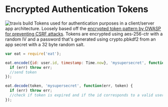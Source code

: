 Encrypted Authentication Tokens
======================
![travis build](https://travis-ci.org/toastynerd/eat.svg?branch=master)
Tokens used for authentication purposes in a client/server app architecture.
Loosely based off the [encrypted token pattern by OWASP for preventing CSRF attacks](https://www.owasp.org/index.php/Cross-Site_Request_Forgery_(CSRF)_Prevention_Cheat_Sheet).
Tokens are encrypted using aes-256-ctr with a random IV and a password that's generated 
using crypto.pbkdf2 from an app secret with a 32 byte random salt.

```javascript
var eat = require('eat');

eat.encode({id: user.id, timestamp: Time.now}, 'mysupersecret', function(err, token) {
  if (err) throw err;
  //send token
});

eat.decode(token, 'mysupersecret', function(err, token) {
  if (err) throw err;
  //check if token is expired and if the id corresponds to a valid user
});
